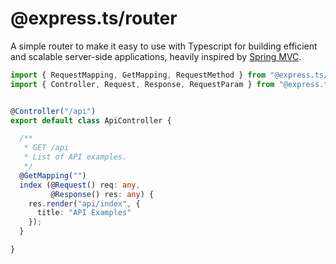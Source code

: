 # @express.ts/router
 A simple router to make it easy to use with Typescript for building efficient and scalable server-side applications, heavily inspired by <a href="https://spring.io" target="blank">Spring MVC</a>.


```typescript
import { RequestMapping, GetMapping, RequestMethod } from "@express.ts/router";
import { Controller, Request, Response, RequestParam } from "@express.ts/stereotype";


@Controller("/api")
export default class ApiController {

  /**
   * GET /api
   * List of API examples.
   */
  @GetMapping("")
  index (@Request() req: any,
         @Response() res: any) {
    res.render("api/index", {
      title: "API Examples"
    });
  }

}

```
